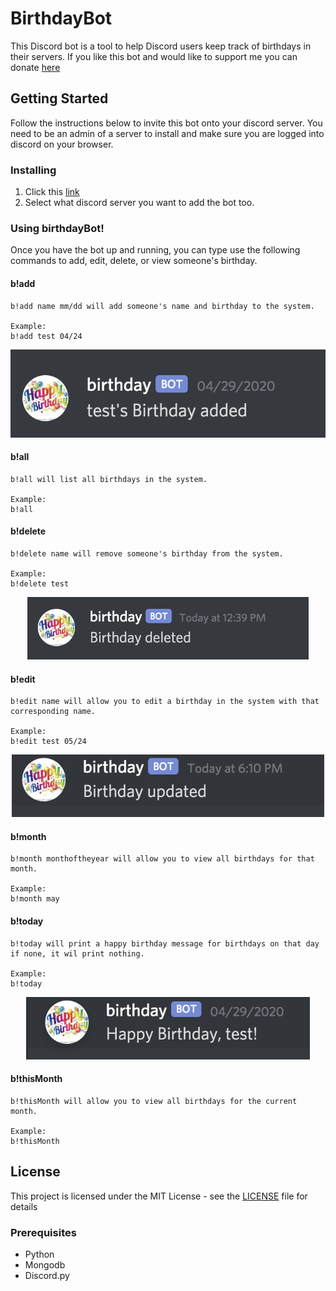 # BirthdayBot
This Discord bot is a tool to help Discord users keep track of birthdays in their servers. If you like this bot and would like to support me you can
donate [here]()

## Getting Started
Follow the instructions below to invite this bot onto your discord server. 
You need to be an admin of a server to install and make sure you are logged
into discord on your browser.

### Installing
1. Click this [link]()
2. Select what discord server you want to add the bot too.

### Using birthdayBot!

Once you have the bot up and running, you can type use the following commands to add, edit, delete, or view someone's birthday.

#### b!add
 ```
 b!add name mm/dd will add someone's name and birthday to the system.

Example: 
b!add test 04/24
```
<p align="center">
  <img src="images/add.png" height="50%">
</p>

#### b!all
 ```
 b!all will list all birthdays in the system.

Example: 
b!all
```

#### b!delete
 ```
 b!delete name will remove someone's birthday from the system.

Example: 
b!delete test
```
<p align="center">
  <img src="images/delete.png" height="100">
</p>

#### b!edit
 ```
b!edit name will allow you to edit a birthday in the system with that corresponding name.

Example: 
b!edit test 05/24
```
<p align="center">
  <img src="images/edit.png" height="100">
</p>

#### b!month
 ```
b!month monthoftheyear will allow you to view all birthdays for that month.

Example: 
b!month may 
```

#### b!today
 ```
 b!today will print a happy birthday message for birthdays on that day if none, it wil print nothing.

Example: 
b!today 
```
<p align="center">
  <img src="images/today.png" height="100">
</p>

#### b!thisMonth
 ```
b!thisMonth will allow you to view all birthdays for the current month.

Example: 
b!thisMonth
```
## License

This project is licensed under the MIT License - see the [LICENSE](LICENSE) file for details

### Prerequisites

* Python
* Mongodb
* Discord.py 
